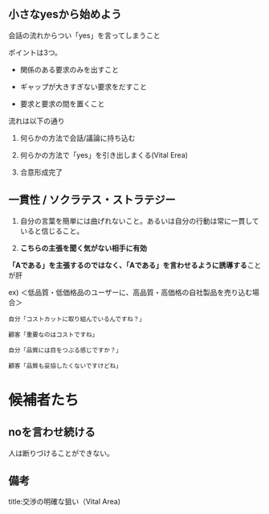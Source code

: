 






## 小さなyesから始めよう

会話の流れからつい「yes」を言ってしまうこと

ポイントは3つ。

- 関係のある要求のみを出すこと

- ギャップが大きすぎない要求をだすこと

- 要求と要求の間を置くこと

流れは以下の通り

1. 何らかの方法で会話/議論に持ち込む

2. 何らかの方法で「yes」を引き出しまくる(Vital Erea)

3. 合意形成完了


## 一貫性 / ソクラテス・ストラテジー

1. 自分の言葉を簡単には曲げれないこと。あるいは自分の行動は常に一貫していると信じること。

2. **こちらの主張を聞く気がない相手に有効**

**「Aである」を主張するのではなく、「Aである」を言わせるように誘導する**ことが肝


ex) ＜低品質・低価格品のユーザーに、高品質・高価格の自社製品を売り込む場合＞

```
自分「コストカットに取り組んでいるんですね？」

顧客「重要なのはコストですね」

自分「品質には目をつぶる感じですか？」

顧客「品質も妥協したくないですけどね」
```







# 候補者たち

## noを言わせ続ける

人は断りづけることができない。















## 備考

title:交渉の明確な狙い（Vital Area)




